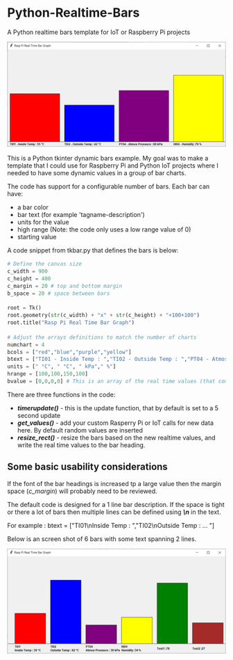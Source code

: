 # Python-Realtime-Bars
A Python realtime bars template for IoT or Raspberry Pi projects

![tkbar](tkbar.png)

This is a Python tkinter dynamic bars example. My goal was to make a template that I could use for Raspberry Pi and Python IoT projects where I needed to have some dynamic values in a group of bar charts.




The code has support for a configurable number of bars. Each bar can have:
- a bar color
- bar text (for example 'tagname-description')
- units for the value
- high range (Note: the code only uses a low range value of 0)
- starting value

A code snippet from tkbar.py that defines the bars is below:  
```python
# Define the canvas size 
c_width = 900
c_height = 400
c_margin = 20 # top and bottom margin
b_space = 20 # space between bars

root = Tk()
root.geometry(str(c_width) + "x" + str(c_height) + "+100+100")
root.title("Rasp Pi Real Time Bar Graph")

# Adjust the arrays definitions to match the number of charts
numchart = 4
bcols = ["red","blue","purple","yellow"]
btext = ["TI01 - Inside Temp : ","TI02 - Outside Temp : ","PT04 - Atmos Pressure : ","HI04 - Humidity :"]
units = [" °C", " °C", " kPa"," %"]
hrange = [100,100,150,100]
bvalue = [0,0,0,0] # This is an array of the real time values (that come from a Rasp Pi, IoT, etc.)
```

There are three functions in the code:

- **_timerupdate()_** - this is the update function, that by default is set to a 5 second update
- **_get_values()_** - add your custom Rasperry Pi or IoT calls for new data here. By default random values are inserted
- **_resize_rect()_** - resize the bars based on the new realtime values, and write the real time values to the bar heading.

## Some basic usability considerations

If the font of the bar headings is increased tp a large value then the margin space (_c_margin_) will probably need to be reviewed.

The default code is designed for a 1 line bar description. If the space is tight or there a lot of bars then multiple lines can be defined using  **_\n_** in the text.

For example : btext = ["TI01\nInside Temp : ","TI02\nOutside Temp : ... "]

Below is an screen shot of 6 bars with some text spanning 2 lines.

![tkbar_2lines](tkbar_2lines.png)





